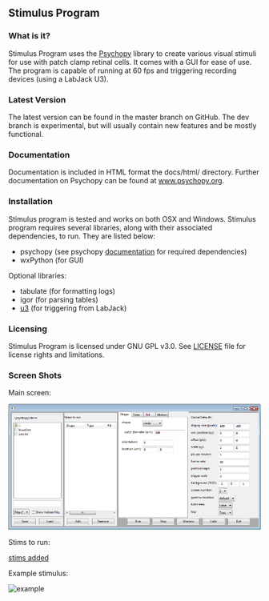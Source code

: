 ## Stimulus Program

### What is it?

Stimulus Program uses the [Psychopy](www.psychopy.org) library to create
various visual stimuli for use with patch clamp retinal cells. It comes with 
a GUI for ease of use. The program is capable of running at 60 fps and 
triggering recording devices (using a LabJack U3).

### Latest Version

The latest version can be found in the master branch on GitHub. The dev 
branch is experimental, but will usually  contain new features and be mostly
functional.

### Documentation

Documentation is included in HTML format the docs/html/ directory. Further
documentation on Psychopy can be found at www.psychopy.org.

### Installation

Stimulus program is tested and works on both OSX and Windows. Stimulus
program requires several libraries, along with their associated dependencies,
to run. They are listed below:

- psychopy (see psychopy [documentation](http://www.psychopy.org/documentation.html) for required dependencies)
- wxPython (for GUI)

Optional libraries:

- tabulate (for formatting logs)
- igor (for parsing tables)
- [u3](https://labjack.com/support/software/examples/ud/labjackpython) (for 
triggering from LabJack)

### Licensing

Stimulus Program is licensed under GNU GPL v3.0. See [LICENSE](LICENSE.md)
file for license rights and limitations.

### Screen Shots

Main screen:

![main screen](docs/screenshots/screen1.png)

Stims to run:

[stims added](docs/screenshots/screen3.png)

Example stimulus:

![example](.raw/master/docs/screenshots/screen4.png)
